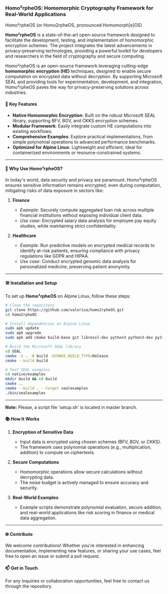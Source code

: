 ### **Homo²rpheOS: Homomorphic Cryptography Framework for Real-World Applications**

Homo²rpheOS (or Homo2rpheOS, pronounced Homomorph[e]OS)

**Homo²rpheOS** is a state-of-the-art open-source framework designed to facilitate the development, testing, and implementation of homomorphic encryption schemes. The project integrates the latest advancements in privacy-preserving technologies, providing a powerful toolkit for developers and researchers in the field of cryptography and secure computing.

Homo²rpheOS is an open-source framework leveraging cutting-edge **homomorphic encryption (HE)** techniques, designed to enable secure computation on encrypted data without decryption. By supporting Microsoft SEAL and providing tools for experimentation, development, and integration, Homo²rpheOS paves the way for privacy-preserving solutions across industries.

#### 🚀 **Key Features**
- **Native Homomorphic Encryption**: Built on the robust Microsoft SEAL library, supporting BFV, BGV, and CKKS encryption schemes.
- **Modular Framework**: Easily integrate custom HE computations into existing workflows.
- **Comprehensive Examples**: Explore practical implementations, from simple polynomial operations to advanced performance benchmarks.
- **Optimized for Alpine Linux**: Lightweight and efficient, ideal for containerized environments or resource-constrained systems.

---

#### 🌟 **Why Use Homo²rpheOS?**
In today's world, data security and privacy are paramount. Homo²rpheOS ensures sensitive information remains encrypted, even during computation, mitigating risks of data exposure in sectors like:

1. **Finance**  
   - *Example*: Securely compute aggregated loan risk across multiple financial institutions without exposing individual client data.  
   - *Use case*: Encrypted salary data analysis for employee pay equity studies, while maintaining strict confidentiality.  

2. **Healthcare**  
   - *Example*: Run predictive models on encrypted medical records to identify at-risk patients, ensuring compliance with privacy regulations like GDPR and HIPAA.  
   - *Use case*: Conduct encrypted genomic data analysis for personalized medicine, preserving patient anonymity.  

---

#### 🛠️ **Installation and Setup**  
To set up **Homo²rpheOS** on Alpine Linux, follow these steps:
```bash
# Clone the repository
git clone https://github.com/valorisa/homo2rpheOS.git
cd homo2rpheOS

# Install dependencies on Alpine Linux
sudo apk update
sudo apk upgrade
sudo apk add cmake build-base git libressl-dev python3 python3-dev py3-pip

# Build the Microsoft SEAL library
cd SEAL
cmake -S . -B build -DCMAKE_BUILD_TYPE=Release
cmake --build build

# Test SEAL examples
cd native/examples
mkdir build && cd build
cmake ..
cmake --build . --target sealexamples
./bin/sealexamples
```

---
 **Note:**
Please, a script file 'setup.sh' is located in master branch.
 
 #### 📚 **How It Works**  

1. **Encryption of Sensitive Data**  
   - Input data is encrypted using chosen schemes (BFV, BGV, or CKKS).
   - The framework uses polynomial operations (e.g., multiplication, addition) to compute on ciphertexts.  

2. **Secure Computations**  
   - Homomorphic operations allow secure calculations without decrypting data.
   - The noise budget is actively managed to ensure accuracy and security.

3. **Real-World Examples**  
   - Example scripts demonstrate polynomial evaluation, secure addition, and real-world applications like risk scoring in finance or medical data aggregation.

---

#### 🌐 **Contribute**  
We welcome contributions! Whether you're interested in enhancing documentation, implementing new features, or sharing your use cases, feel free to open an issue or submit a pull request.  

#### 📫 **Get in Touch**  
For any inquiries or collaboration opportunities, feel free to contact us through the repository.

